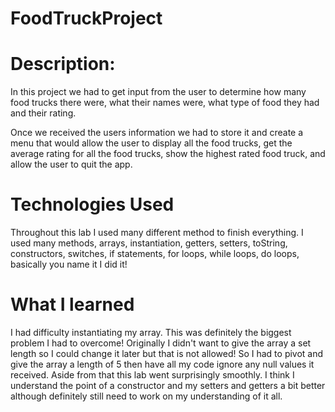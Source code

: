 # FoodTruckProject

# Description:
In this project we had to get input from the user to determine how many food trucks there were, what their names were, what type of food they had and their rating.

Once we received the users information we had to store it and create a menu that would allow the user to display all the food trucks, get the average rating for all the food trucks, show the highest rated food truck, and allow the user to quit the app.

# Technologies Used
Throughout this lab I used many different method to finish everything. I used many methods, arrays, instantiation, getters, setters, toString, constructors, switches, if statements, for loops, while loops, do loops, basically you name it I did it!


# What I learned
I had difficulty instantiating my array. This was definitely the biggest problem I had to overcome! Originally I didn't want to give the array a set length so I could change it later but that is not allowed! So I had to pivot and give the array a length of 5 then have all my code ignore any null values it received. Aside from that this lab went surprisingly smoothly. I think I understand the point of a constructor and my setters and getters a bit better although definitely still need to work on my understanding of it all.